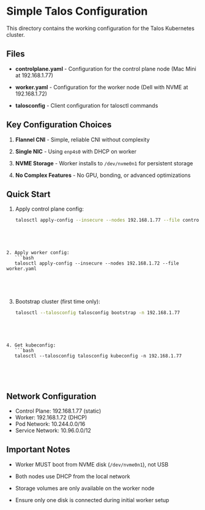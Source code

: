 # Simple Talos Configuration

This directory contains the working configuration for the Talos Kubernetes cluster.



## Files



- **controlplane.yaml** - Configuration for the control plane node (Mac Mini at 192.168.1.77)


- **worker.yaml** - Configuration for the worker node (Dell with NVME at 192.168.1.72)


- **talosconfig** - Client configuration for talosctl commands

## Key Configuration Choices



1. **Flannel CNI** - Simple, reliable CNI without complexity


2. **Single NIC** - Using `enp4s0` with DHCP on worker


3. **NVME Storage** - Worker installs to `/dev/nvme0n1` for persistent storage


4. **No Complex Features** - No GPU, bonding, or advanced optimizations



## Quick Start

1. Apply control plane config:
   ```bash
   talosctl apply-config --insecure --nodes 192.168.1.77 --file controlplane.yaml





```

2. Apply worker config:
   ```bash
   talosctl apply-config --insecure --nodes 192.168.1.72 --file worker.yaml





```

3. Bootstrap cluster (first time only):
   ```bash
   talosctl --talosconfig talosconfig bootstrap -n 192.168.1.77





```

4. Get kubeconfig:
   ```bash
   talosctl --talosconfig talosconfig kubeconfig -n 192.168.1.77





```

## Network Configuration
- Control Plane: 192.168.1.77 (static)
- Worker: 192.168.1.72 (DHCP)
- Pod Network: 10.244.0.0/16
- Service Network: 10.96.0.0/12

## Important Notes



- Worker MUST boot from NVME disk (`/dev/nvme0n1`), not USB


- Both nodes use DHCP from the local network


- Storage volumes are only available on the worker node


- Ensure only one disk is connected during initial worker setup